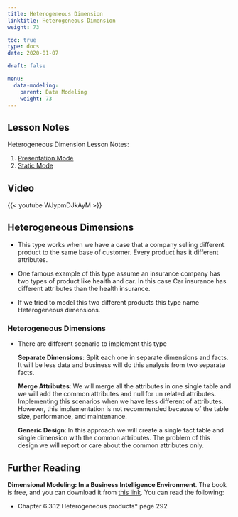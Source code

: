```yaml
---
title: Heterogeneous Dimension
linktitle: Heterogeneous Dimension
weight: 73

toc: true
type: docs
date: 2020-01-07

draft: false

menu:
  data-modeling:
    parent: Data Modeling
    weight: 73
---
```




## Lesson Notes

Heterogeneous Dimension Lesson Notes:
1. [Presentation Mode](../12-heterogeneous-dimension-ps.pdf)
1. [Static Mode](../12-heterogeneous-dimension-rs.pdf)


## Video

{{< youtube WJypmDJkAyM >}}

## Heterogeneous Dimensions

-   This type works when we have a case that a company selling different
    product to the same base of customer. Every product has it different
    attributes.

-   One famous example of this type assume an insurance company has two
    types of product like health and car. In this case Car insurance has
    different attributes than the health insurance.

-   If we tried to model this two different products this type name
    Heterogeneous dimensions.

### Heterogeneous Dimensions

-   There are different scenario to implement this type

    **Separate Dimensions**: Split each one in separate dimensions and facts. It will be less
        data and business will do this analysis from two separate facts.

    **Merge Attributes**: We will merge all the attributes in one single table and we will
        add the common attributes and null for un related attributes.
        Implementing this scenarios when we have less different of
        attributes. However, this implementation is not recommended
        because of the table size, performance, and maintenance.

    **Generic Design**: In this approach we will create a single fact table and single
        dimension with the common attributes. The problem of this design
        we will report or care about the common attributes only.

## Further Reading

**Dimensional Modeling: In a Business Intelligence Environment**. The book is free, and you can download it from [this link](https://www.redbooks.ibm.com/redbooks/pdfs/sg247138.pdf). You can read the following:

- Chapter 6.3.12 Heterogeneous products* page 292

